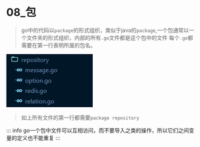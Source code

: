 # 08_包

> go中的代码以`package`的形式组织，类似于java的`package`,一个包通常以一个文件夹的形式组织，内部的所有`.go`文件都是这个包中的文件
> 每个`.go`都需要在第一行表明所属的包名。

![包](../../img/屏幕截图2024-05-07153526.png)

> 如上所有文件的第一行都需要`package repository`

::: info
go一个包中文件可以互相访问，而不要导入之类的操作，所以它们之间变量的定义也不能重复
:::
